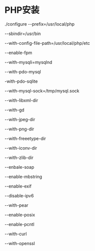 # PHP安装

./configure --prefix=/usr/local/php

--sbindir=/usr/bin

--with-config-file-path=/usr/local/php/etc

--enable-fpm

--with-mysqli=mysqlnd

--with-pdo-mysql

-with-pdo-sqlite

--with-mysql-sock=/tmp/mysql.sock

--with-libxml-dir

--with-gd

--with-jpeg-dir

--with-png-dir

--with-freeetype-dir

--with-iconv-dir

--with-zlib-dir

--enbale-soap

--enable-mbstring

--enable-exif

--disable-ipv6

--with-pear

--enable-posix

--enable-pcntl

--with-curl

--with-openssl